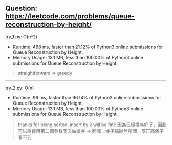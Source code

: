 Question: https://leetcode.com/problems/queue-reconstruction-by-height/
---

try_1.py: O(n^2)

* Runtime: 468 ms, faster than 21.12% of Python3 online submissions for Queue Reconstruction by Height.
* Memory Usage: 13.1 MB, less than 100.00% of Python3 online submissions for Queue Reconstruction by Height.

> straightforward => greedy

---

try_2.py: O(n)

* Runtime: 96 ms, faster than 96.14% of Python3 online submissions for Queue Reconstruction by Height.
* Memory Usage: 13.1 MB, less than 100.00% of Python3 online submissions for Queue Reconstruction by Height.

> thanks for being sorted, insert by k will be fine
> 因為已經排序好了，因此可以直接用第二個參數下去做排序 -> 翻譯：矮子插隊無所謂，反正高個子看不到
